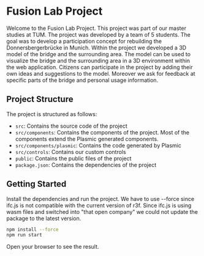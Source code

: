 # Fusion Lab Project
Welcome to the Fusion Lab Project. This project was part of our master studies at TUM. 
The project was developed by a team of 5 students. The goal was to develop a participation concept for rebuilding the Donnersbergerbrücke in Munich.
Within the project we developed a 3D model of the bridge and the surrounding area. The model can be used to visualize the bridge and the surrounding area in a 3D environment within the web application.
Citizens can participate in the project by adding their own ideas and suggestions to the model.
Moreover we ask for feedback at specific parts of the bridge and personal usage information. 

## Project Structure
The project is structured as follows:
- `src`: Contains the source code of the project
- `src/components`: Contains the components of the project. Most of the components extend the Plasmic generated components.
- `src/components/plasmic`: Contains the code generated by Plasmic
- `src/controls`: Contains our custom controls
- `public`: Contains the public files of the project
- `package.json`: Contains the dependencies of the project

## Getting Started

Install the dependencies and run the project. We have to use --force since ifc.js is not compatible with the current version of r3f. 
Since ifc.js is using wasm files and switched into "that open company" we could not update the package to the latest version.

```bash
npm install --force
npm run start
```

Open your browser to see the result.